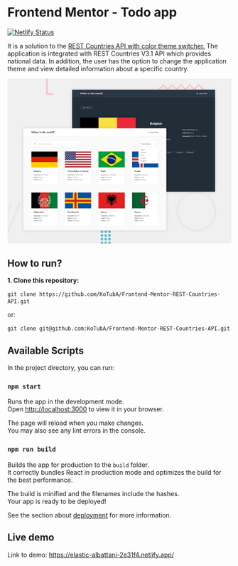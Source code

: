 # Frontend Mentor - Todo app

[![Netlify Status](https://api.netlify.com/api/v1/badges/7c1251af-4401-400e-84dd-df7aed2b2c58/deploy-status)](https://app.netlify.com/sites/elastic-albattani-2e31f4/deploys)

It is a solution to the [REST Countries API with color theme switcher.](https://www.frontendmentor.io/challenges/rest-countries-api-with-color-theme-switcher-5cacc469fec04111f7b848ca) The application is integrated with REST Countries V3.1 API which provides national data. In addition, the user has the option to change the application theme and view detailed information about a specific country.

![Design preview for the Manage landing page coding challenge](./design/desktop-preview.jpg)

## How to run?

**1. Clone this repository:**

```
git clone https://github.com/KoTubA/Frontend-Mentor-REST-Countries-API.git
```

or:

```
git clone git@github.com:KoTubA/Frontend-Mentor-REST-Countries-API.git
```

## Available Scripts

In the project directory, you can run:

### `npm start`

Runs the app in the development mode.\
Open [http://localhost:3000](http://localhost:3000) to view it in your browser.

The page will reload when you make changes.\
You may also see any lint errors in the console.

### `npm run build`

Builds the app for production to the `build` folder.\
It correctly bundles React in production mode and optimizes the build for the best performance.

The build is minified and the filenames include the hashes.\
Your app is ready to be deployed!

See the section about [deployment](https://facebook.github.io/create-react-app/docs/deployment) for more information.

## Live demo

Link to demo: https://elastic-albattani-2e31f4.netlify.app/
